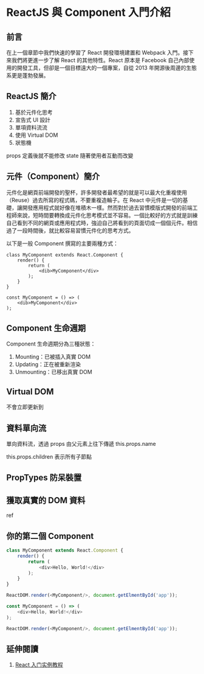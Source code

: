 # ReactJS 與 Component 入門介紹

## 前言
在上一個章節中我們快速的學習了 React 開發環境建置和 Webpack 入門。接下來我們將更進一步了解 React 的其他特性。React 原本是 Facebook 自己內部使用的開發工具，但卻是一個目標遠大的一個專案，自從 2013 年開源後周邊的生態系更是蓬勃發展。

## ReactJS 簡介
1. 基於元件化思考
2. 宣告式 UI 設計
3. 單項資料流流
4. 使用 Virtual DOM
5. 狀態機

props 定義後就不能修改
state 隨著使用者互動而改變

## 元件（Component）簡介
元件化是網頁前端開發的聖杯，許多開發者最希望的就是可以最大化重複使用（Reuse）過去所寫的程式碼，不要重複造輪子。在 React 中元件是一切的基礎，讓開發應用程式就好像在堆積木一樣。然而對於過去習慣模版式開發的前端工程師來說，短時間要轉換成元件化思考模式並不容易。一個比較好的方式就是訓練自己看到不同的網頁或應用程式時，強迫自己將看到的頁面切成一個個元件。相信過了一段時間後，就比較容易習慣元件化的思考方式。

以下是一般 Component 撰寫的主要兩種方式：

```
class MyComponent extends React.Component {
	render() {
		return (
			<dib>MyComponent</div>
		);
	}
}
```

```
const MyComponent = () => (
	<dib>MyComponent</div>
);
```

## Component 生命週期
Component 生命週期分為三種狀態：
1. Mounting：已被插入真實 DOM
2. Updating：正在被重新渲染
3. Unmounting：已移出真實 DOM

## Virtual DOM
不會立即更新到

## 資料單向流
單向資料流，透過 props 由父元素上往下傳遞
this.props.name

this.props.children 表示所有子節點

## PropTypes 防呆裝置

## 獲取真實的 DOM 資料
ref

## 你的第二個 Component 

```js
class MyComponent extends React.Component {
	render() {
		return (
			<div>Hello, World!</div>
		);
	}
}

ReactDOM.render(<MyComponent/>, document.getElmentById('app'));
```

```js
const MyComponent = () => (
	<div>Hello, World!</div>
);

ReactDOM.render(<MyComponent/>, document.getElmentById('app'));
```

## 延伸閱讀
1. [React 入门实例教程](http://www.ruanyifeng.com/blog/2015/03/react.html)
